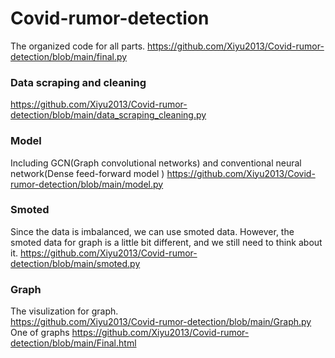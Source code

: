 # Covid-rumor-detection
The organized code for all parts.
https://github.com/Xiyu2013/Covid-rumor-detection/blob/main/final.py

### Data scraping and cleaning
https://github.com/Xiyu2013/Covid-rumor-detection/blob/main/data_scraping_cleaning.py

### Model
Including GCN(Graph convolutional networks) and conventional neural network(Dense feed-forward model )
https://github.com/Xiyu2013/Covid-rumor-detection/blob/main/model.py

### Smoted
Since the data is imbalanced, we can use smoted data. However, the smoted data for graph is a little bit different, and we still need to think about it.
https://github.com/Xiyu2013/Covid-rumor-detection/blob/main/smoted.py

### Graph
The visulization for graph.<br>
https://github.com/Xiyu2013/Covid-rumor-detection/blob/main/Graph.py
One of graphs
https://github.com/Xiyu2013/Covid-rumor-detection/blob/main/Final.html
